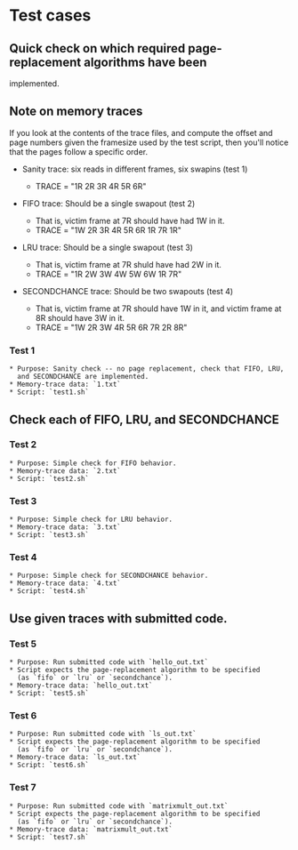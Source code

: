 # Test cases 


## Quick check on which required page-replacement algorithms have been
   implemented.

## Note on memory traces

If you look at the contents of the trace files, and compute the offset and page
numbers given the framesize used by the test script, then you'll notice that
the pages follow a specific order.

* Sanity trace: six reads in different frames, six swapins (test 1)
    * TRACE = "1R 2R 3R 4R 5R 6R" 

* FIFO trace: Should be a single swapout (test 2)
    * That is, victim frame at 7R should have had 1W in it. 
    * TRACE = "1W 2R 3R 4R 5R 6R 1R 7R 1R" 

* LRU trace: Should be a single swapout (test 3)
    * That is, victim frame at 7R shuld have had 2W in it. 
    * TRACE = "1R 2W 3W 4W 5W 6W 1R 7R" 

* SECONDCHANCE trace: Should be two swapouts (test 4)
    * That is, victim frame at 7R should have 1W in it, and victim
      frame at 8R should have 3W in it. 
    * TRACE = "1W 2R 3W 4R 5R 6R 7R 2R 8R" 


### Test 1
    * Purpose: Sanity check -- no page replacement, check that FIFO, LRU,
      and SECONDCHANCE are implemented.
    * Memory-trace data: `1.txt`
    * Script: `test1.sh`


## Check each of FIFO, LRU, and SECONDCHANCE

### Test 2
    * Purpose: Simple check for FIFO behavior.
    * Memory-trace data: `2.txt`
    * Script: `test2.sh`

### Test 3
    * Purpose: Simple check for LRU behavior.
    * Memory-trace data: `3.txt`
    * Script: `test3.sh`

### Test 4
    * Purpose: Simple check for SECONDCHANCE behavior.
    * Memory-trace data: `4.txt`
    * Script: `test4.sh`


## Use given traces with submitted code.

### Test 5
    * Purpose: Run submitted code with `hello_out.txt`
    * Script expects the page-replacement algorithm to be specified
      (as `fifo` or `lru` or `secondchance`).
    * Memory-trace data: `hello_out.txt`
    * Script: `test5.sh`

### Test 6
    * Purpose: Run submitted code with `ls_out.txt`
    * Script expects the page-replacement algorithm to be specified
      (as `fifo` or `lru` or `secondchance`).
    * Memory-trace data: `ls_out.txt`
    * Script: `test6.sh`

### Test 7
    * Purpose: Run submitted code with `matrixmult_out.txt`
    * Script expects the page-replacement algorithm to be specified
      (as `fifo` or `lru` or `secondchance`).
    * Memory-trace data: `matrixmult_out.txt`
    * Script: `test7.sh`

